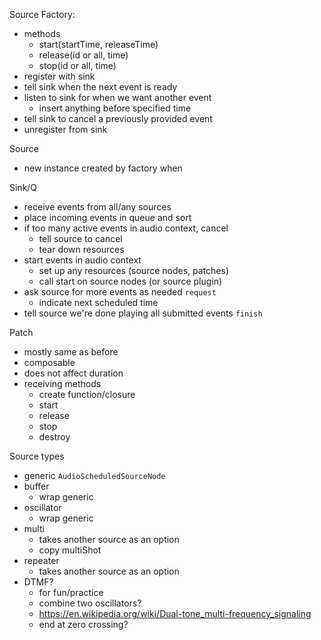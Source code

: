 Source Factory:
- methods
  - start(startTime, releaseTime)
  - release(id or all, time)
  - stop(id or all, time)
- register with sink
- tell sink when the next event is ready
- listen to sink for when we want another event
  - insert anything before specified time
- tell sink to cancel a previously provided event
- unregister from sink

Source
- new instance created by factory when 

Sink/Q
- receive events from all/any sources
- place incoming events in queue and sort
- if too many active events in audio context, cancel
  - tell source to cancel
  - tear down resources
- start events in audio context
  - set up any resources (source nodes, patches)
  - call start on source nodes (or source plugin)
- ask source for more events as needed `request`
  - indicate next scheduled time
- tell source we're done playing all submitted events `finish`

Patch
- mostly same as before
- composable
- does not affect duration
- receiving methods
  - create function/closure
  - start
  - release
  - stop
  - destroy


Source types
- generic `AudioScheduledSourceNode`
- buffer
  - wrap generic
- oscillator
  - wrap generic
- multi
  - takes another source as an option
  - copy multiShot
- repeater
  - takes another source as an option
- DTMF?
  - for fun/practice
  - combine two oscillators?
  - https://en.wikipedia.org/wiki/Dual-tone_multi-frequency_signaling
  - end at zero crossing?
